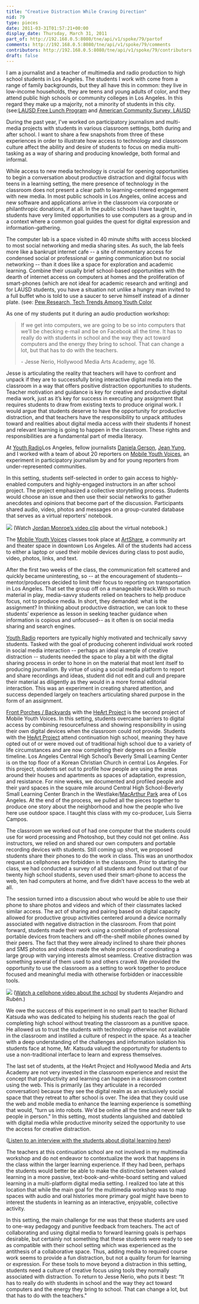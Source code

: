 ```yaml
---
title: "Creative Distraction While Craving Direction"
nid: 79
type: pieces
date: 2011-03-31T01:57:21+00:00
display_date: Thursday, March 31, 2011
part_of: http://192.168.0.5:8080/tne/api/v1/spoke/79/partof
comments: http://192.168.0.5:8080/tne/api/v1/spoke/79/comments
contributors: http://192.168.0.5:8080/tne/api/v1/spoke/79/contributors
draft: false
---
```


 I am a journalist and a teacher of multimedia and radio production to high school students in Los Angeles. The students I work with come from a range of family backgrounds, but they all have this in common: they live in low-income households, they are teens and young adults of color, and they attend public high schools or community colleges in Los Angeles. In this regard they make up a majority, not a minority of students in this city. (see:[LAUSD Free Lunch Program](http://notebook.lausd.net/pls/ptl/docs/PAGE/CA_LAUSD/FLDR_LAUSD_NEWS/FLDR_PRESS_RELEASES/HUNGRYSTUDENTS.PDF) and [American Community Survey, LAUSD](http://factfinder.census.gov/servlet/ADPTable?_bm=y&-geo_id=97000US0622710&-qr_name=ACS_2009_3YR_G00_DP3YR3&-context=adp&-ds_name=&-tree_id=3309&-_lang=en&-redoLog=false&-format=)

 During the past year, I've worked on participatory journalism and multi-media projects with students in various classroom settings, both during and after school. I want to share a few snapshots from three of these experiences in order to illustrate how access to technology and classroom culture affect the ability and desire of students to focus on media multi-tasking as a way of sharing and producing knowledge, both formal and informal.

 While access to new media technology is crucial for opening opportunities to begin a conversation about productive distraction and digital focus with teens in a learning setting, the mere presence of technology in the classroom does not present a clear path to learning-centered engagement with new media. In most public schools in Los Angeles, online access and new software and applications arrive in the classroom via corporate or philanthropic donations, if at all. In the public schools I have taught in, students have very limited opportunities to use computers as a group and in a context where a common goal guides the quest for digital expression and information-gathering.

 The computer lab is a space visited in 40 minute shifts with access blocked to most social networking and media sharing sites. As such, the lab feels more like a bankrupt internet cafe -- a site of momentary access for condensed social or professional or gaming communication but no social networking -- than it does like a space for exploration and academic learning. Combine their usually brief school-based opportunities with the dearth of internet access on computers at homes and the proliferation of smart-phones (which are not ideal for academic research and writing) and for LAUSD students, you have a situation not unlike a hungry man invited to a full buffet who is told to use a saucer to serve himself instead of a dinner plate. (see: [Pew Research, Tech Trends Among Youth Color](http://pewinternet.org/Commentary/2010/September/Technology-Trends-Among-People-of-Color.aspx)

 As one of my students put it during an audio production workshop:

> If we get into computers, we are going to be so into computers that we’ll be checking e-mail and be on Facebook all the time. It has to really do with students in school and the way they act toward computers and the energy they bring to school. That can change a lot, but that has to do with the teachers.
> 
> \- Jesse Nerio, Hollywood Media Arts Academy, age 16.

 Jesse is articulating the reality that teachers will have to confront and unpack if they are to successfully bring interactive digital media into the classroom in a way that offers positive distraction opportunities to students. Teacher motivation and guidance is key for creative and productive digital media work, just as it’s key for success in executing any assignment that requires students to draw from existing texts to produce original work. I would argue that students deserve to have the opportunity for productive distraction, and that teachers have the responsibility to unpack attitudes toward and realities about digital media access *with* their students if honest and relevant learning is going to happen in the classroom. These rights and responsibilities are a fundamental part of media literacy.

 At [Youth Radio](http://www.youthradio.org/)Los Angeles, fellow journalists [Daniela Gerson](http://www.danielagerson.com/), [Jean Yung](http://www.jeanyung.com/), and I worked with a team of about 20 reporters on [Mobile Youth Voices](http://www.mobileyouthvoices.org/www.mobileyouthvoices.org), an experiment in participatory journalism by and for young reporters from under-represented communities.

 In this setting, students self-selected in order to gain access to highly-enabled computers and highly-engaged instructors in an after school project. The project emphasized a collective storytelling process. Students would choose an issue and then use their social networks to gather anecdotes and opinions that become part of the discussion. Participants shared audio, video, photos and messages on a group-curated database that serves as a virtual reporters’ notebook.

![](https://lh5.googleusercontent.com/ziGQkzj9eTwMhI5Wmy7Pp5ekhwUUuloP4h3-JNwfR9UGYnE8TmKE8Favq8gQ99rpO58iqFBjLf7xXQrB5G6ChAGMK8qeUeLG_ZarpCcpZz--Dl0BouI)
 (Watch [Jordan Monroe’s video clip](http://www.mobileyouthvoices.org/wp-content/uploads/2009/05/jordan-notebook1.mov) about the virtual notebook.)

 The [Mobile Youth Voices](http://www.mobileyouthvoices.org/) classes took place at [ArtShare](http://www.artsharela.org/), a community art and theater space in downtown Los Angeles. All of the students had access to either a laptop or used their mobile devices during class to post audio, video, photos, links, and text.

 After the first two weeks of the class, the communication felt scattered and quickly became uninteresting, so -- at the encouragement of students-- mentor/producers decided to limit their focus to reporting on transportation in Los Angeles. That set the group off on a manageable track.With so much material in play, media-savvy students relied on teachers to help produce focus, not to produce media. In short, they demanded: what is the assignment? In thinking about productive distraction, we can look to these students’ experience as lesson in seeking teacher guidance when information is copious and unfocused-- as it often is on social media sharing and search engines.

[Youth Radio](http://www.youthradio.org/) reporters are typically highly motivated and technically savvy students. Tasked with the goal of producing coherent individual work rooted in social media interaction -- perhaps an ideal example of creative distraction -- students needed the space to play a bit with the digital sharing process in order to hone in on the material that most lent itself to producing journalism. By virtue of using a social media platform to report and share recordings and ideas, student did not edit and cull and prepare their material as diligently as they would in a more formal editorial interaction. This was an experiment in creating shared attention, and success depended largely on teachers articulating shared purpose in the form of an assignment.

[Front Porches / Backyards](http://www.mobileyouthvoices.org/?page_id=584) with the [HeArt Project](http://www.theheartproject.org/) is the second project of Mobile Youth Voices. In this setting, students overcame barriers to digital access by combining resourcefulness and showing responsibility in using their own digital devices when the classroom could not provide. Students with the [HeArt Project](http://www.theheartproject.org/) attend continuation high school, meaning they have opted out of or were moved out of traditional high school due to a variety of life circumstances and are now completing their degrees on a flexible timeline. Los Angeles Central High School’s Beverly Small Learning Center is on the top floor of a Korean Christian Church in central Los Angeles. For this project, students set out to profile how people are using the areas around their houses and apartments as spaces of adaptation, expression, and resistance. For nine weeks, we documented and profiled people and their yard spaces in the square mile around Central High School-Beverly Small Learning Center Branch in the Westlake/[MacArthur Park](http://projects.latimes.com/mapping-la/neighborhoods/neighborhood/westlake/) area of Los Angeles. At the end of the process, we pulled all the pieces together to produce one story about the neighborhood and how the people who live here use outdoor space. I taught this class with my co-producer, Luis Sierra Campos.

 The classroom we worked out of had one computer that the students could use for word processing and Photoshop, but they could not get online. Ass instructors, we relied on and shared our own computers and portable recording devices with students. Still coming up short, we proposed students share their phones to do the work in class. This was an unorthodox request as cellphones are forbidden in the classroom. Prior to starting the class, we had conducted a survey of all students and found out that of our twenty high school students, seven used their smart-phone to access the web, ten had computers at home, and five didn’t have access to the web at all.

 The session turned into a discussion about who would be able to use their phone to share photos and videos and which of their classmates lacked similar access. The act of sharing and pairing based on digital capacity allowed for productive group activities centered around a device normally associated with negative distraction in the classroom. From that point forward, students made their work using a combination of professional portable devices from teachers and off-the-shelf mobile phones owned by their peers. The fact that they were already inclined to share their phones and SMS photos and videos made the whole process of coordinating a large group with varying interests almost seamless. Creative distraction was something several of them used to and others craved. We provided the opportunity to use the classroom as a setting to work together to produce focused and meaningful media with otherwise forbidden or inaccessible tools.

![](https://lh4.googleusercontent.com/ROakyGrPgGHpoRw25i-WLog6v48ktFe8DdqtpVMSL1Kx_vXpnFzPKHuVAr2MZaMTtH0E-MmwpVr9O4eIllmR-VJFed7C-AgvQqXqX1W2PASW7ZXly0s)
 ([Watch a cellphone video about the school](http://www.vimeo.com/6674627) by students Alejandro and Rubén.)

 We owe the success of this experiment in no small part to teacher Richard Katsuda who was dedicated to helping his students reach the goal of completing high school without treating the classroom as a punitive space. He allowed us to trust the students with technology otherwise not available in the classroom and instilled a culture of respect in the space. As a teacher with a deep understanding of the challenges and information isolation his students face at home, Mr. Katsuda valued the opportunity for students to use a non-traditional interface to learn and express themselves.

 The last set of students, at the HeArt Project and Hollywood Media and Arts Academy are not very invested in the classroom experience and resist the concept that productivity and learning can happen in a classroom context using the web. This is primarily (as they articulate in a recorded conversation) because they see the digital realm as an exclusively social space that they retreat to after school is over. The idea that they could use the web and mobile media to enhance the learning experience is something that would, "turn us into robots. We'd be online all the time and never talk to people in person." In this setting, most students languished and dabbled with digital media while productive minority seized the opportunity to use the access for creative distraction.

 ([Listen to an interview with the students about digital learning here](http://soundcloud.com/hearinthecity/hollywoodmediapt2))

 The teachers at this continuation school are not involved in my multimedia workshop and do not endeavor to contextualize the work that happens in the class within the larger learning experience. If they had been, perhaps the students would better be able to make the distinction between valued learning in a more passive, text-book-and-white-board setting and valued learning in a multi-platform digital media setting. I realized too late at this location that while the main goal for the multimedia workshop was to map spaces with audio and oral histories more primary goal might have been to interest the students in learning as an interactive, enjoyable, collective activity.

 In this setting, the main challenge for me was that these students are used to one-way pedagogy and punitive feedback from teachers. The act of collaborating and using digital media to forward learning goals is perhaps desirable, but certainly not something that these students were ready to see as compatible with their school setting which was experienced as the antithesis of a collaborative space. Thus, adding media to required course work seems to provide a fun distraction, but not a quality forum for learning or expression. For these tools to move beyond a distraction in this setting, students need a culture of creative focus using tools they normally associated with distraction. To return to Jesse Nerio, who puts it best: “It has to really do with students in school and the way they act toward computers and the energy they bring to school. That can change a lot, but that has to do with the teachers."
